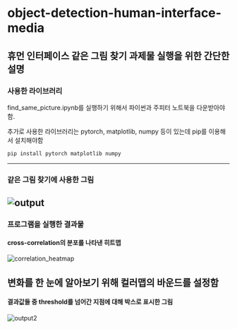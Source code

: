 # object-detection-human-interface-media
## 휴먼 인터페이스 같은 그림 찾기 과제물 실행을 위한 간단한 설명
### 사용한 라이브러리
find_same_picture.ipynb를 실행하기 위해서 파이썬과 주피터 노트북을 다운받아야 함.

추가로 사용한 라이브러리는 pytorch, matplotlib, numpy 등이 있는데 pip를 이용해서 설치해야함
```python
pip install pytorch matplotlib numpy
```
---
### 같은 그림 찾기에 사용한 그림
![output](https://user-images.githubusercontent.com/44120370/203473563-c5c35994-a785-44e2-be67-c0d56861ddb1.png)
---
### 프로그램을 실행한 결과물 
#### cross-correlation의 분포를 나타낸 히트맵
![correlation_heatmap](https://user-images.githubusercontent.com/44120370/203473955-34c36b68-af10-4bdb-8529-1a33384441c6.png) 

변화를 한 눈에 알아보기 위해 컬러맵의 바운드를 설정함
---
#### 결과값들 중 threshold를 넘어간 지점에 대해 박스로 표시한 그림
![output2](https://user-images.githubusercontent.com/44120370/203474235-58fd8225-fcfa-49a4-86dd-f1b2555ab9a8.png)
